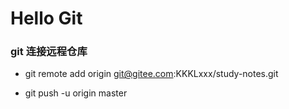 # Hello Git

### git 连接远程仓库

- git remote add origin git@gitee.com:KKKLxxx/study-notes.git

- git push -u origin master

